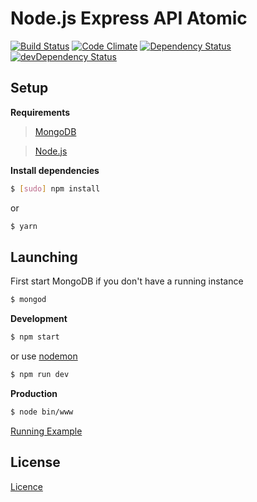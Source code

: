 # Node.js Express API Atomic

[![Build Status](https://travis-ci.org/danielrohers/nodejs-express-api-atomic.svg?branch=master)](https://travis-ci.org/danielrohers/nodejs-express-api-atomic)
[![Code Climate](https://codeclimate.com/github/danielrohers/nodejs-express-api-atomic/badges/gpa.svg)](https://codeclimate.com/github/danielrohers/nodejs-express-api-atomic)
[![Dependency Status](https://david-dm.org/danielrohers/nodejs-express-api-atomic.svg)](https://david-dm.org/danielrohers/nodejs-express-api-atomic)
[![devDependency Status](https://david-dm.org/danielrohers/nodejs-express-api-atomic/dev-status.svg)](https://david-dm.org/danielrohers/nodejs-express-api-atomic#info=devDependencies)
## Setup

**Requirements**

> [MongoDB](https://www.mongodb.org)

> [Node.js](https://nodejs.org)

**Install dependencies**
```bash
$ [sudo] npm install
```
or
```bash
$ yarn
```

## Launching

First start MongoDB if you don't have a running instance
```bash
$ mongod
```

**Development**
```bash
$ npm start
```
or use [nodemon](https://www.npmjs.com/package/nodemon)
```bash
$ npm run dev
```

**Production**
```bash
$ node bin/www
```

[Running Example](https://nodejs-express-api-atomic.herokuapp.com)

## License

[Licence](LICENSE)
